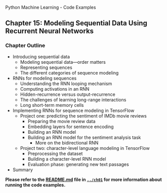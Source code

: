 Python Machine Learning - Code Examples


##  Chapter 15: Modeling Sequential Data Using Recurrent Neural Networks


### Chapter Outline

- Introducing sequential data
  - Modeling sequential data—order matters
  - Representing sequences
  - The different categories of sequence modeling
- RNNs for modeling sequences
  - Understanding the RNN looping mechanism
  - Computing activations in an RNN
  - Hidden-recurrence versus output-recurrence
  - The challenges of learning long-range interactions
  - Long short-term memory cells
- Implementing RNNs for sequence modeling in TensorFlow
  - Project one: predicting the sentiment of IMDb movie reviews
    - Preparing the movie review data
    - Embedding layers for sentence encoding
    - Building an RNN model
    - Building an RNN model for the sentiment analysis task
      - More on the bidirectional RNN
  - Project two: character-level language modeling in TensorFlow
    - Preprocessing the dataset
    - Building a character-level RNN model
    - Evaluation phase: generating new text passages
- Summary

**Please refer to the [README.md](../ch01/README.md) file in [`../ch01`](../ch01) for more information about running the code examples.**


